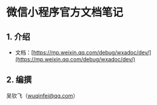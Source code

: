 # 微信小程序官方文档笔记

## 1. 介绍

 * 文档：[https://mp.weixin.qq.com/debug/wxadoc/dev/](https://mp.weixin.qq.com/debug/wxadoc/dev/)

## 2. 编撰

 吴钦飞（wuqinfei@qq.com）